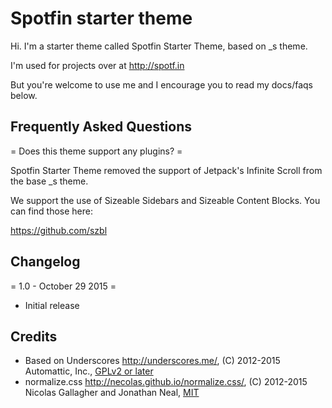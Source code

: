 Spotfin starter theme
===

Hi. I'm a starter theme called Spotfin Starter Theme, based on _s theme. 

I'm used for projects over at http://spotf.in 

But you're welcome to use me and I encourage you to read my docs/faqs below.

Frequently Asked Questions
---------------

= Does this theme support any plugins? =

Spotfin Starter Theme removed the support of Jetpack's Infinite Scroll from the base _s theme.

We support the use of Sizeable Sidebars and Sizeable Content Blocks. You can find those here:

https://github.com/szbl


Changelog
---------------

= 1.0 - October 29 2015 =
* Initial release

Credits
---------------

* Based on Underscores http://underscores.me/, (C) 2012-2015 Automattic, Inc., [GPLv2 or later](https://www.gnu.org/licenses/gpl-2.0.html)
* normalize.css http://necolas.github.io/normalize.css/, (C) 2012-2015 Nicolas Gallagher and Jonathan Neal, [MIT](http://opensource.org/licenses/MIT)
